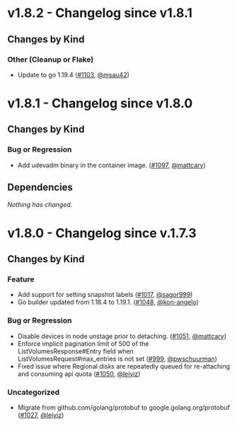 # v1.8.2 - Changelog since v1.8.1


## Changes by Kind

### Other (Cleanup or Flake)

- Update to go 1.19.4 ([#1103](https://github.com/kubernetes-sigs/gcp-compute-persistent-disk-csi-driver/pull/1103), [@msau42](https://github.com/msau42))


# v1.8.1 - Changelog since v1.8.0

## Changes by Kind

### Bug or Regression

- Add udevadm binary in the container image. ([#1097](https://github.com/kubernetes-sigs/gcp-compute-persistent-disk-csi-driver/pull/1097), [@mattcary](https://github.com/mattcary))

## Dependencies

_Nothing has changed._

# v1.8.0 - Changelog since v.1.7.3

## Changes by Kind

### Feature

- Add support for setting snapshot labels ([#1017](https://github.com/kubernetes-sigs/gcp-compute-persistent-disk-csi-driver/pull/1017), [@sagor999](https://github.com/sagor999))
- Go builder updated from 1.18.4 to 1.19.1. ([#1048](https://github.com/kubernetes-sigs/gcp-compute-persistent-disk-csi-driver/pull/1048), [@kon-angelo](https://github.com/kon-angelo))

### Bug or Regression

- Disable devices in node unstage prior to detaching. ([#1051](https://github.com/kubernetes-sigs/gcp-compute-persistent-disk-csi-driver/pull/1051), [@mattcary](https://github.com/mattcary))
- Enforce implicit pagination limit of 500 of the ListVolumesResponse#Entry field when ListVolumesRequest#max_entries is not set ([#999](https://github.com/kubernetes-sigs/gcp-compute-persistent-disk-csi-driver/pull/999), [@pwschuurman](https://github.com/pwschuurman))
- Fixed issue where Regional disks are repeatedly queued for re-attaching and consuming api quota ([#1050](https://github.com/kubernetes-sigs/gcp-compute-persistent-disk-csi-driver/pull/1050), [@leiyiz](https://github.com/leiyiz))

### Uncategorized

- Migrate from github.com/golang/protobuf to google.golang.org/protobuf ([#1027](https://github.com/kubernetes-sigs/gcp-compute-persistent-disk-csi-driver/pull/1027), [@leiyiz](https://github.com/leiyiz))
